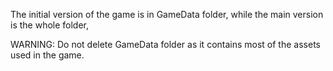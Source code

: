 The initial version of the game is in GameData folder, while the main version is the whole folder,

WARNING: Do not delete GameData folder as it contains most of the assets used in the game.
